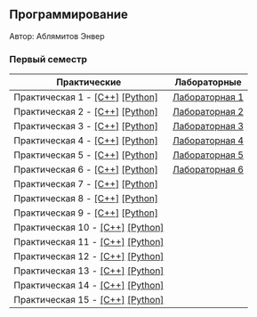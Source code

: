 ## Программирование

Автор: Аблямитов Энвер

### Первый семестр

| Практические | Лабораторные |
| ------------ | ------------ |
| Практическая 1 - [[C++]](./Practice/01/с++/) [[Python]](./Practice/01/python/) | [Лабораторная 1](./Lab/01/ReadMe.md) |
| Практическая 2 - [[C++]](./Practice/02/c++/) [[Python]](./Practice/02/python/) | [Лабораторная 2](./Lab/02/ReadMe.md) |
| Практическая 3 - [[C++]](./Practice/03/с++/) [[Python]](./Practice/03/python/) | [Лабораторная 3](./Lab/03/ReadMe.md) |
| Практическая 4 - [[C++]](./Practice/04/c++/) [[Python]](./Practice/04/python/) | [Лабораторная 4](./Lab/04/ReadMe.md) |
| Практическая 5 - [[C++]](./Practice/05/с++/) [[Python]](./Practice/05/python/) | [Лабораторная 5](./Lab/05/ReadMe.md) |
| Практическая 6 - [[C++]](./Practice/06/с++/) [[Python]](./Practice/06/python/) | [Лабораторная 6](./Lab/06/ReadMe.md) |
| Практическая 7 - [[C++]](./Practice/07/с++/) [[Python]](./Practice/07/python/) |                                      |
| Практическая 8 - [[C++]](./Practice/08/с++/) [[Python]](./Practice/08/python/) |
| Практическая 9 - [[C++]](./Practice/09/с++/) [[Python]](./Practice/09/python/) |                                      |
| Практическая 10 - [[C++]](./Practice/10/с++/) [[Python]](./Practice/10/python/) |                                      |
| Практическая 11 - [[C++]](./Practice/11/с++/) [[Python]](./Practice/11/python/) |                                      |
| Практическая 12 - [[C++]](./Practice/12/с++/) [[Python]](./Practice/12/python/) |                                      |
| Практическая 13 - [[C++]](./Practice/13/с++/) [[Python]](./Practice/13/python/) |                                      |
| Практическая 14 - [[C++]](./Practice/14/с++/) [[Python]](./Practice/14/python/) |                                      |
| Практическая 15 - [[C++]](./Practice/15/с++/) [[Python]](./Practice/15/python/) |                                      |
